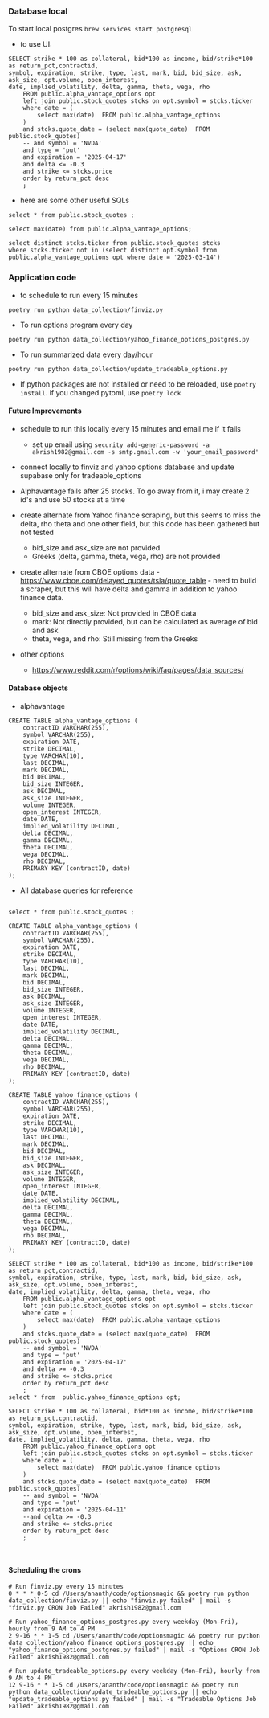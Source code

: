 ### Database local
To start local postgres `brew services start postgresql`
- to use UI:
```
SELECT strike * 100 as collateral, bid*100 as income, bid/strike*100 as return_pct,contractid, 
symbol, expiration, strike, type, last, mark, bid, bid_size, ask, ask_size, opt.volume, open_interest, 
date, implied_volatility, delta, gamma, theta, vega, rho
	FROM public.alpha_vantage_options opt
	left join public.stock_quotes stcks on opt.symbol = stcks.ticker
	where date = (
		select max(date)  FROM public.alpha_vantage_options
	)
	and stcks.quote_date = (select max(quote_date)  FROM public.stock_quotes)
	-- and symbol = 'NVDA' 
	and type = 'put'
	and expiration = '2025-04-17'
	and delta <= -0.3
	and strike <= stcks.price
	order by return_pct desc
	;
```
- here are some other useful SQLs
```
select * from public.stock_quotes ;

select max(date) from public.alpha_vantage_options;

select distinct stcks.ticker from public.stock_quotes stcks
where stcks.ticker not in (select distinct opt.symbol from public.alpha_vantage_options opt where date = '2025-03-14')
```

### Application code

- to schedule to run every 15 minutes
```
poetry run python data_collection/finviz.py
```

- To run options program every day
```
poetry run python data_collection/yahoo_finance_options_postgres.py

```

- To run summarized data every day/hour
```
poetry run python data_collection/update_tradeable_options.py

```
- If python packages are not installed or need to be reloaded, use `poetry install`. if you changed pytoml, use `poetry lock`

#### Future Improvements
- schedule to run this locally every 15 minutes and email me if it fails
	- set up email using `security add-generic-password -a akrish1982@gmail.com -s smtp.gmail.com -w 'your_email_password'`
- connect locally to finviz and yahoo options database and update supabase only for tradeable_options

- Alphavantage fails after 25 stocks. To go away from it, i may create 2 id's and use 50 stocks at a time
- create alternate from Yahoo finance scraping, but this seems to miss the delta, rho theta and one other field, but this code has been gathered but not tested
    - bid_size and ask_size are not provided
    - Greeks (delta, gamma, theta, vega, rho) are not provided
- create alternate from CBOE options data - https://www.cboe.com/delayed_quotes/tsla/quote_table - need to build a scraper, but this will have delta and gamma in addition to yahoo finance data.
    - bid_size and ask_size: Not provided in CBOE data
    - mark: Not directly provided, but can be calculated as average of bid and ask
    - theta, vega, and rho: Still missing from the Greeks
- other options
    - https://www.reddit.com/r/options/wiki/faq/pages/data_sources/

#### Database objects

- alphavantage
```
CREATE TABLE alpha_vantage_options (
    contractID VARCHAR(255),
    symbol VARCHAR(255),
    expiration DATE,
    strike DECIMAL,
    type VARCHAR(10),
    last DECIMAL,
    mark DECIMAL,
    bid DECIMAL,
    bid_size INTEGER,
    ask DECIMAL,
    ask_size INTEGER,
    volume INTEGER,
    open_interest INTEGER,
    date DATE,
    implied_volatility DECIMAL,
    delta DECIMAL,
    gamma DECIMAL,
    theta DECIMAL,
    vega DECIMAL,
    rho DECIMAL,
    PRIMARY KEY (contractID, date)
);
```

- All database queries for reference
```

select * from public.stock_quotes ;

CREATE TABLE alpha_vantage_options (
    contractID VARCHAR(255),
    symbol VARCHAR(255),
    expiration DATE,
    strike DECIMAL,
    type VARCHAR(10),
    last DECIMAL,
    mark DECIMAL,
    bid DECIMAL,
    bid_size INTEGER,
    ask DECIMAL,
    ask_size INTEGER,
    volume INTEGER,
    open_interest INTEGER,
    date DATE,
    implied_volatility DECIMAL,
    delta DECIMAL,
    gamma DECIMAL,
    theta DECIMAL,
    vega DECIMAL,
    rho DECIMAL,
    PRIMARY KEY (contractID, date)
);

CREATE TABLE yahoo_finance_options (
    contractID VARCHAR(255),
    symbol VARCHAR(255),
    expiration DATE,
    strike DECIMAL,
    type VARCHAR(10),
    last DECIMAL,
    mark DECIMAL,
    bid DECIMAL,
    bid_size INTEGER,
    ask DECIMAL,
    ask_size INTEGER,
    volume INTEGER,
    open_interest INTEGER,
    date DATE,
    implied_volatility DECIMAL,
    delta DECIMAL,
    gamma DECIMAL,
    theta DECIMAL,
    vega DECIMAL,
    rho DECIMAL,
    PRIMARY KEY (contractID, date)
);

SELECT strike * 100 as collateral, bid*100 as income, bid/strike*100 as return_pct,contractid, 
symbol, expiration, strike, type, last, mark, bid, bid_size, ask, ask_size, opt.volume, open_interest, 
date, implied_volatility, delta, gamma, theta, vega, rho
	FROM public.alpha_vantage_options opt
	left join public.stock_quotes stcks on opt.symbol = stcks.ticker
	where date = (
		select max(date)  FROM public.alpha_vantage_options
	)
	and stcks.quote_date = (select max(quote_date)  FROM public.stock_quotes)
	-- and symbol = 'NVDA' 
	and type = 'put'
	and expiration = '2025-04-17'
	and delta >= -0.3
	and strike <= stcks.price
	order by return_pct desc
	;
select * from  public.yahoo_finance_options opt;

SELECT strike * 100 as collateral, bid*100 as income, bid/strike*100 as return_pct,contractid, 
symbol, expiration, strike, type, last, mark, bid, bid_size, ask, ask_size, opt.volume, open_interest, 
date, implied_volatility, delta, gamma, theta, vega, rho
	FROM public.yahoo_finance_options opt
	left join public.stock_quotes stcks on opt.symbol = stcks.ticker
	where date = (
		select max(date)  FROM public.yahoo_finance_options
	)
	and stcks.quote_date = (select max(quote_date)  FROM public.stock_quotes)
	-- and symbol = 'NVDA' 
	and type = 'put'
	and expiration = '2025-04-11'
	--and delta >= -0.3
	and strike <= stcks.price
	order by return_pct desc
	;



```


#### Scheduling the crons
```
# Run finviz.py every 15 minutes
0 * * * 0-5 cd /Users/ananth/code/optionsmagic && poetry run python data_collection/finviz.py || echo "finviz.py failed" | mail -s "finviz.py CRON Job Failed" akrish1982@gmail.com

# Run yahoo_finance_options_postgres.py every weekday (Mon–Fri), hourly from 9 AM to 4 PM
2 9-16 * * 1-5 cd /Users/ananth/code/optionsmagic && poetry run python data_collection/yahoo_finance_options_postgres.py || echo "yahoo_finance_options_postgres.py failed" | mail -s "Options CRON Job Failed" akrish1982@gmail.com

# Run update_tradeable_options.py every weekday (Mon–Fri), hourly from 9 AM to 4 PM
12 9-16 * * 1-5 cd /Users/ananth/code/optionsmagic && poetry run python data_collection/update_tradeable_options.py || echo "update_tradeable_options.py failed" | mail -s "Tradeable Options Job Failed" akrish1982@gmail.com
```

